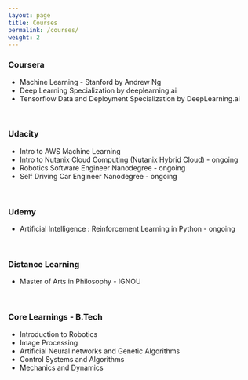 ```yaml
---
layout: page
title: Courses
permalink: /courses/
weight: 2
---
```


### Coursera  <br>
<ul>
<li> Machine Learning - Stanford by Andrew Ng                           </li>
<li> Deep Learning Specialization by deeplearning.ai             </li>       
<li>Tensorflow Data and Deployment Specialization by DeepLearning.ai  </li>
</ul> <br>

### Udacity  <br>
<ul>
<li> Intro to AWS Machine Learning </li>                                 
    <li>Intro to Nutanix Cloud Computing (Nutanix Hybrid Cloud) - ongoing  </li> 
    <li> Robotics Software Engineer Nanodegree - ongoing </li>
    <li> Self Driving Car Engineer Nanodegree - ongoing </li> 
    </ul><br>

### Udemy <br>
<ul>
<li> Artificial Intelligence : Reinforcement Learning in Python - ongoing </li>
</ul>
<br>

### Distance Learning <br>
<ul>
<li> Master of Arts in Philosophy - IGNOU </li>
</ul>
<br>

### Core Learnings - B.Tech  <br>
<ul>    
<li> Introduction to Robotics </li>      
<li> Image Processing </li>   
<li> Artificial Neural networks and Genetic Algorithms  </li>   
<li> Control Systems and Algorithms </li> 
<li> Mechanics and Dynamics </li> </ul> <br>
